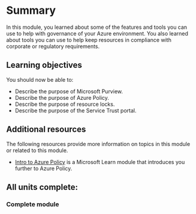 # **Summary**

In this module, you learned about some of the features and tools you can use to help with governance of your Azure environment. You also learned about tools you can use to help keep resources in compliance with corporate or regulatory requirements.

## **Learning objectives**

You should now be able to:

- Describe the purpose of Microsoft Purview.
- Describe the purpose of Azure Policy.
- Describe the purpose of resource locks.
- Describe the purpose of the Service Trust portal.

## **Additional resources**

The following resources provide more information on topics in this module or related to this module.

- [Intro to Azure Policy](https://learn.microsoft.com/en-us/training/modules/intro-to-azure-policy/) is a Microsoft Learn module that introduces you further to Azure Policy.

## **All units complete:**

### **Complete module**
